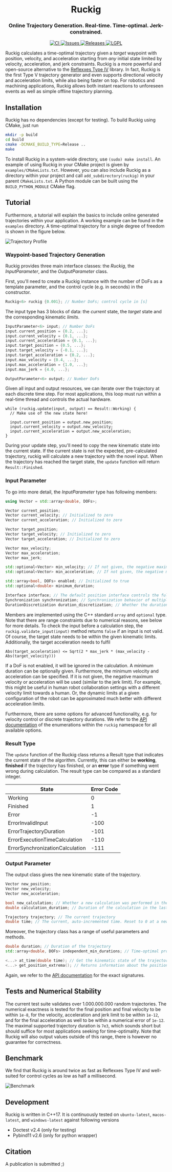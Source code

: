 <div align="center">
  <h1 align="center">Ruckig</h1>
  <h3 align="center">
    Online Trajectory Generation. Real-time. Time-optimal. Jerk-constrained.
  </h3>
</div>
<p align="center">
  <a href="https://github.com/pantor/ruckig/actions">
    <img src="https://github.com/pantor/ruckig/workflows/CI/badge.svg" alt="CI">
  </a>

  <a href="https://github.com/pantor/ruckig/issues">
    <img src="https://img.shields.io/github/issues/pantor/ruckig.svg" alt="Issues">
  </a>

  <a href="https://github.com/pantor/ruckig/releases">
    <img src="https://img.shields.io/github/v/release/pantor/ruckig.svg?include_prereleases&sort=semver" alt="Releases">
  </a>

  <a href="https://github.com/pantor/ruckig/blob/master/LICENSE">
    <img src="https://img.shields.io/badge/license-MIT-green.svg" alt="LGPL">
  </a>
</p>

Ruckig calculates a time-optimal trajectory given a *target* waypoint with position, velocity, and acceleration starting from *any* initial state limited by velocity, acceleration, and jerk constraints. Ruckig is a more powerful and open-source alternative to the [Reflexxes Type IV](http://reflexxes.ws/) library. In fact, Ruckig is the first Type V trajectory generator and even supports directional velocity and acceleration limits, while also being faster on top. For robotics and machining applications, Ruckig allows both instant reactions to unforeseen events as well as simple offline trajectory planning.


## Installation

Ruckig has no dependencies (except for testing). To build Ruckig using CMake, just run

```bash
mkdir -p build
cd build
cmake -DCMAKE_BUILD_TYPE=Release ..
make
```

To install Ruckig in a system-wide directory, use `(sudo) make install`. An example of using Ruckig in your CMake project is given by `examples/CMakeLists.txt`. However, you can also include Ruckig as a directory within your project and call `add_subdirectory(ruckig)` in your parent `CMakeLists.txt`. A Python module can be built using the `BUILD_PYTHON_MODULE` CMake flag.


## Tutorial

Furthermore, a tutorial will explain the basics to include online generated trajectories within your application. A working example can be found in the `examples` directory. A time-optimal trajectory for a single degree of freedom is shown in the figure below.

![Trajectory Profile](https://github.com/pantor/ruckig/raw/master/doc/example_profile.png?raw=true)


### Waypoint-based Trajectory Generation

Ruckig provides three main interface classes: the *Ruckig*, the *InputParameter*, and the *OutputParameter* class.

First, you'll need to create a Ruckig instance with the number of DoFs as a template parameter, and the control cycle (e.g. in seconds) in the constructor.

```.cpp
Ruckig<6> ruckig {0.001}; // Number DoFs; control cycle in [s]
```

The input type has 3 blocks of data: the *current* state, the *target* state and the corresponding kinematic *limits*.

```.cpp
InputParameter<6> input; // Number DoFs
input.current_position = {0.2, ...};
input.current_velocity = {0.1, ...};
input.current_acceleration = {0.1, ...};
input.target_position = {0.5, ...};
input.target_velocity = {-0.1, ...};
input.target_acceleration = {0.2, ...};
input.max_velocity = {0.4, ...};
input.max_acceleration = {1.0, ...};
input.max_jerk = {4.0, ...};

OutputParameter<6> output; // Number DoFs
```

Given all input and output resources, we can iterate over the trajectory at each discrete time step. For most applications, this loop must run within a real-time thread and controls the actual hardware.

```
while (ruckig.update(input, output) == Result::Working) {
  // Make use of the new state here!

  input.current_position = output.new_position;
  input.current_velocity = output.new_velocity;
  input.current_acceleration = output.new_acceleration;
}
```

During your update step, you'll need to copy the new kinematic state into the current state. If the current state is not the expected, pre-calculated trajectory, ruckig will calculate a new trajectory with the novel input. When the trajectory has reached the target state, the `update` function will return `Result::Finished`.


### Input Parameter

To go into more detail, the *InputParameter* type has following members:

```.cpp
using Vector = std::array<double, DOFs>;

Vector current_position;
Vector current_velocity; // Initialized to zero
Vector current_acceleration; // Initialized to zero

Vector target_position;
Vector target_velocity; // Initialized to zero
Vector target_acceleration; // Initialized to zero

Vector max_velocity;
Vector max_acceleration;
Vector max_jerk;

std::optional<Vector> min_velocity; // If not given, the negative maximum velocity will be used.
std::optional<Vector> min_acceleration; // If not given, the negative maximum acceleration will be used.

std::array<bool, DOFs> enabled; // Initialized to true
std::optional<double> minimum_duration;

Interface interface; // The default position interface controls the full kinematic state.
Synchronization synchronization; // Synchronization behavior of multiple DoFs
DurationDiscretization duration_discretization; // Whether the duration should be a discrete multiple of the control cycle (off by default)
```

Members are implemented using the C++ standard `array` and `optional` type. Note that there are range constraints due to numerical reasons, see below for more details. To check the input before a calculation step, the `ruckig.validate_input(input)` method returns `false` if an input is not valid. Of course, the target state needs to be within the given kinematic limits. Additionally, the target acceleration needs to fulfil
```
Abs(target_acceleration) <= Sqrt(2 * max_jerk * (max_velocity - Abs(target_velocity)))
```
If a DoF is not enabled, it will be ignored in the calculation. A minimum duration can be optionally given. Furthermore, the minimum velocity and acceleration can be specified. If it is not given, the negative maximum velocity or acceleration will be used (similar to the jerk limit). For example, this might be useful in human robot collaboration settings with a different velocity limit towards a human. Or, the dynamic limits at a given configuration of the robot can be approximated much better with different acceleration limits.

Furthermore, there are some options for advanced functionality, e.g. for velocity control or discrete trajectory durations. We refer to the [API documentation](https://pantor.github.io/ruckig/namespaceruckig.html) of the enumerations within the `ruckig` namespace for all available options.


### Result Type

The `update` function of the Ruckig class returns a Result type that indicates the current state of the algorithm. Currently, this can either be **working**, **finished** if the trajectory has finished, or an **error** type if something went wrong during calculation. The result type can be compared as a standard integer.

State                           | Error Code
------------------------------- | ----------
Working                         | 0
Finished                        | 1
Error                           | -1
ErrorInvalidInput               | -100
ErrorTrajectoryDuration         | -101
ErrorExecutionTimeCalculation   | -110
ErrorSynchronizationCalculation | -111


### Output Parameter

The output class gives the new kinematic state of the trajectory.

```.cpp
Vector new_position;
Vector new_velocity;
Vector new_acceleration;

bool new_calculation; // Whether a new calculation was performed in the last cycle
double calculation_duration; // Duration of the calculation in the last cycle [µs]

Trajectory trajectory; // The current trajectory
double time; // The current, auto-incremented time. Reset to 0 at a new calculation.
```
Moreover, the trajectory class has a range of useful parameters and methods.

```.cpp
double duration; // Duration of the trajectory
std::array<double, DOFs> independent_min_durations; // Time-optimal profile for each independent DoF

<...> at_time(double time); // Get the kinematic state of the trajectory at a given time
<...> get_position_extrema(); // Returns information about the position extrema and their times
```
Again, we refer to the [API documentation](https://pantor.github.io/ruckig/) for the exact signatures.


## Tests and Numerical Stability

The current test suite validates over 1.000.000.000 random trajectories. The numerical exactness is tested for the final position and final velocity to be within `1e-8`, for the velocity, acceleration and jerk limit to be within `1e-12`, and for the final acceleration as well to be within a numerical error of `1e-12`. The maximal supported trajectory duration is `7e3`, which sounds short but should suffice for most applications seeking for time-optimality. Note that Ruckig will also output values outside of this range, there is however no guarantee for correctness.


## Benchmark

We find that Ruckig is around twice as fast as Reflexxes Type IV and well-suited for control cycles as low as half a millisecond.

![Benchmark](https://github.com/pantor/ruckig/raw/master/doc/benchmark.png?raw=true)


## Development

Ruckig is written in C++17. It is continuously tested on `ubuntu-latest`, `macos-latest`, and `windows-latest` against following versions

- Doctest v2.4 (only for testing)
- Pybind11 v2.6 (only for python wrapper)


## Citation

A publication is submitted ;)
